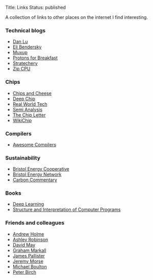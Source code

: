 Title: Links
Status: published

A collection of links to other places on the internet I find interesting.

### Technical blogs

- [Dan Lu](https://danluu.com)
- [Eli Bendersky](https://eli.thegreenplace.net)
- [Muxup](https://muxup.com)
- [Protons for Breakfast](https://protonsforbreakfast.wordpress.com)
- [Stratechery](https://stratechery.com)
- [Zip CPU](http://zipcpu.com)

### Chips

- [Chips and Cheese](https://chipsandcheese.com)
- [Deep Chip](http://deepchip.com)
- [Real World Tech](https://www.realworldtech.com)
- [Semi Analysis](https://www.semianalysis.com)
- [The Chip Letter](https://thechipletter.substack.com)
- [WikiChip](https://en.wikichip.org/wiki/WikiChip)

### Compilers

- [Awesome Compilers](http://aalhour.com/awesome-compilers)

### Sustainability

- [Bristol Energy Cooperative](https://bristolenergy.coop)
- [Bristol Energy Network](https://bristolenergynetwork.org)
- [Carbon Commentary](https://www.carboncommentary.com/blog)

### Books

- [Deep Learning](https://www.deeplearningbook.org/)
- [Structure and Interpretation of Computer Programs](https://mitp-content-server.mit.edu/books/content/sectbyfn/books_pres_0/6515/sicp.zip)

### Friends and colleagues

- [Andrew Holme](http://www.aholme.co.uk)
- [Ashley Robinson](http://www.ajrobinson.org)
- [David May](http://people.cs.bris.ac.uk/~dave)
- [Graham Markall](https://big-grey.co.uk)
- [James Pallister](http://www.jpallister.com)
- [Jeremy Morse](https://jmorse.net)
- [Michael Boulton](https://boulton.xyz)
- [Peter Birch](https://intuity.io)
